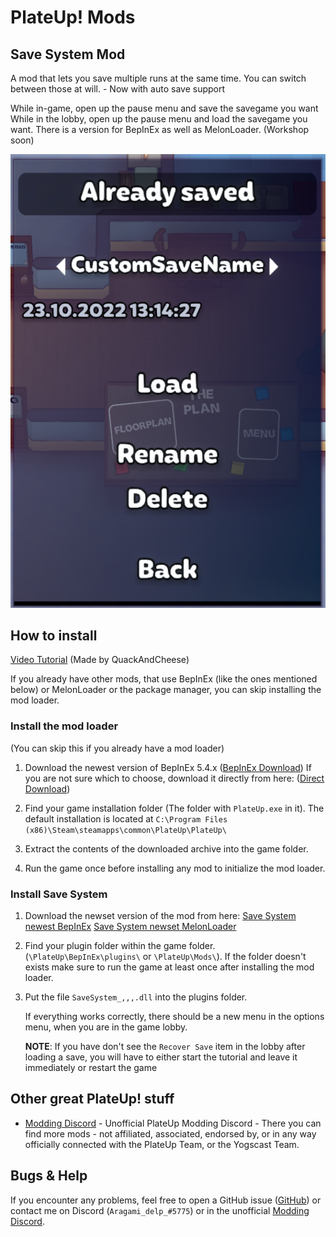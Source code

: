 # PlateUp! Mods

## Save System Mod

A mod that lets you save multiple runs at the same time. You can switch between those at will. - Now with auto save support

While in-game, open up the pause menu and save the savegame you want
While in the lobby, open up the pause menu and load the savegame you want.
There is a version for BepInEx as well as MelonLoader. (Workshop soon)

![Preview Image](https://github.com/Aragami-delp/PlateUp_Mods/blob/main/SaveSystemPreviewImage.png?raw=true)

## How to install

[Video Tutorial](https://www.youtube.com/watch?v=wBhSWiLCKCs) (Made by QuackAndCheese)

If you already have other mods, that use BepInEx (like the ones mentioned below) or MelonLoader or the package manager, you can skip installing the mod loader.

### Install the mod loader

(You can skip this if you already have a mod loader)
1. Download the newest version of BepInEx 5.4.x ([BepInEx Download](https://github.com/BepInEx/BepInEx/releases))   If you are not sure which to choose, download it directly from here: ([Direct Download](https://github.com/BepInEx/BepInEx/releases/download/v5.4.21/BepInEx_x64_5.4.21.0.zip))

1. Find your game installation folder (The folder with `PlateUp.exe` in it). The default installation is located at `C:\Program Files (x86)\Steam\steamapps\common\PlateUp\PlateUp\ `

1. Extract the contents of the downloaded archive into the game folder.

1. Run the game once before installing any mod to initialize the mod loader.

### Install Save System

1. Download the newset version of the mod from here: 
   [Save System newest BepInEx](https://github.com/Aragami-delp/PlateUp_Mods/releases/latest/download/SaveSystem_BepInEx.dll)
   [Save System newset MelonLoader](https://github.com/Aragami-delp/PlateUp_Mods/releases/latest/download/SaveSystem_MelonLoader.dll)

1. Find your plugin folder within the game folder. (`\PlateUp\BepInEx\plugins\` or `\PlateUp\Mods\`). If the folder doesn't exists make sure to run the game at least once after installing the mod loader.

1. Put the file `SaveSystem_,,,.dll` into the plugins folder.

   If everything works correctly, there should be a new menu in the options menu, when you are in the game lobby.

   **NOTE**: If you have don't see the `Recover Save` item in the lobby after loading a save, you will have to either start the tutorial and leave it immediately or restart the game

## Other great PlateUp! stuff

* [Modding Discord](https://discord.gg/uPbuYVjJQq) - Unofficial PlateUp Modding Discord - There you can find more mods - not affiliated, associated, endorsed by, or in any way officially connected with the PlateUp Team, or the Yogscast Team.

## Bugs & Help

If you encounter any problems, feel free to open a GitHub issue ([GitHub](https://github.com/Aragami-delp/PlateUp_Mods/issues)) or contact me on Discord (`Aragami_delp_#5775`) or in the unofficial [Modding Discord](https://discord.gg/uPbuYVjJQq).

